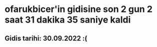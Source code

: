 # ofarukbicer'in gidisine son 2 gun 2 saat 31 dakika 35 saniye kaldi

## Gidis tarihi: 30.09.2022 :(